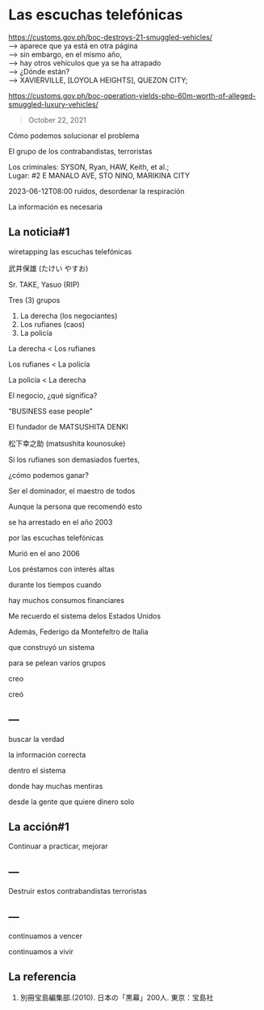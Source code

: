 # Las escuchas telefónicas

https://customs.gov.ph/boc-destroys-21-smuggled-vehicles/<br/>
—> aparece que ya está en otra página<br/>
—> sin embargo, en el mismo año, <br/>
—> hay otros vehículos que ya se ha atrapado<br/>
—> ¿Dónde están?<br/>
—> XAVIERVILLE, [LOYOLA HEIGHTS], QUEZON CITY;

https://customs.gov.ph/boc-operation-yields-php-60m-worth-of-alleged-smuggled-luxury-vehicles/

> October 22, 2021

Cómo podemos solucionar el problema 

El grupo de los contrabandistas, terroristas

Los criminales: SYSON, Ryan, HAW, Keith, et al.;  
Lugar: #2 E MANALO AVE, STO NINO, MARIKINA CITY

2023-06-12T08:00
ruidos, desordenar la respiración

La información es necesaria

## La noticia#1

wiretapping
las escuchas telefónicas

武井保雄 (たけい やすお)

Sr. TAKE, Yasuo (RIP)

Tres (3) grupos

1. La derecha (los negociantes)
2. Los rufianes (caos)
3. La policía

La derecha < Los rufianes

Los rufianes < La policía

La policía < La derecha

El negocio, ¿qué significa?

"BUSINESS ease people"

El fundador de MATSUSHITA DENKI

松下幸之助 (matsushita kounosuke)

Si los rufianes son demasiados fuertes, 

¿cómo podemos ganar?

Ser el dominador, el maestro de todos

Aunque la persona que recomendó esto

se ha arrestado en el año 2003

por las escuchas telefónicas

Murió en el ano 2006

Los préstamos con interés altas

durante los tiempos cuando 

hay muchos consumos financiares

Me recuerdo el sistema delos Estados Unidos

Además, Federigo da Montefeltro de Italia

que construyó un sistema 

para se pelean varios grupos 

creo

creó

## —

buscar la verdad

la información correcta

dentro el sistema 

donde hay muchas mentiras

desde la gente que quiere dinero solo

## La acción#1

Continuar a practicar, mejorar

## —


Destruir estos contrabandistas terroristas

## —

continuamos a vencer

continuamos a vivir

## La referencia

1) 別冊宝島編集部.(2010). 日本の「黒幕」200人. 東京：宝島社

